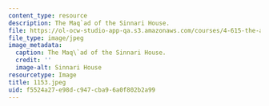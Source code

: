 ```yaml
---
content_type: resource
description: The Maq`ad of the Sinnari House.
file: https://ol-ocw-studio-app-qa.s3.amazonaws.com/courses/4-615-the-architecture-of-cairo-spring-2002/f5524a27e98dc947cba96a0f802b2a99_1153.jpeg
file_type: image/jpeg
image_metadata:
  caption: The Maq\`ad of the Sinnari House.
  credit: ''
  image-alt: Sinnari House
resourcetype: Image
title: 1153.jpeg
uid: f5524a27-e98d-c947-cba9-6a0f802b2a99
---
```

